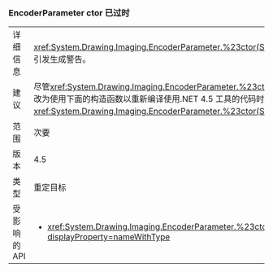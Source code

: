 ### <a name="encoderparameter-ctor-is-obsolete"></a>EncoderParameter ctor 已过时

|   |   |
|---|---|
|详细信息|<xref:System.Drawing.Imaging.EncoderParameter.%23ctor(System.Drawing.Imaging.Encoder,System.Int32,System.Int32,System.Int32,System.Int32)> 构造函数现已过时，使用它将引发生成警告。|
|建议|尽管<xref:System.Drawing.Imaging.EncoderParameter.%23ctor(System.Drawing.Imaging.Encoder,System.Int32,System.Int32,System.Int32,System.Int32)>构造函数将继续工作，应改为使用下面的构造函数以重新编译使用.NET 4.5 工具的代码时避免过时生成警告： <xref:System.Drawing.Imaging.EncoderParameter.%23ctor(System.Drawing.Imaging.Encoder,System.Int32,System.Drawing.Imaging.EncoderParameterValueType,System.IntPtr)>。|
|范围|次要|
|版本|4.5|
|类型|重定目标|
|受影响的 API|<ul><li><xref:System.Drawing.Imaging.EncoderParameter.%23ctor(System.Drawing.Imaging.Encoder,System.Int32,System.Int32,System.Int32,System.Int32)?displayProperty=nameWithType></li></ul>|

